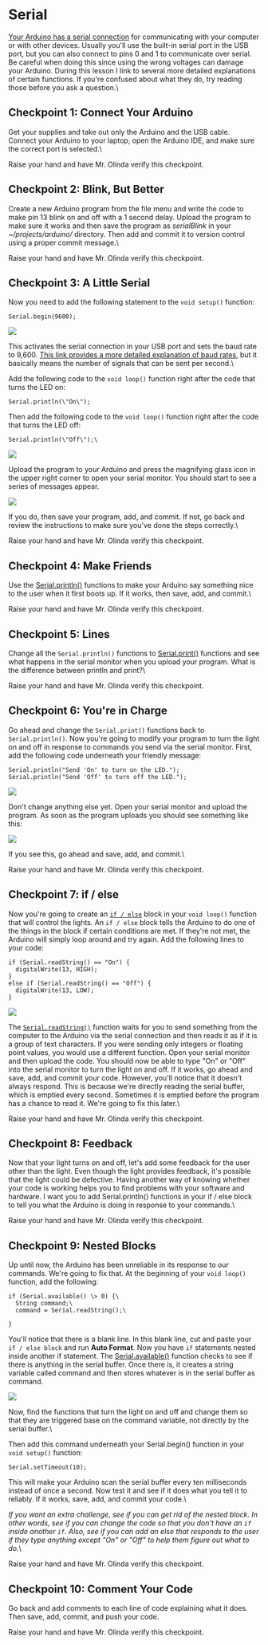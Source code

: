 Serial 
=======

[Your Arduino has a serial
connection](https://www.arduino.cc/en/Reference/Serial) for
communicating with your computer or with other devices. Usually you\'ll
use the built-in serial port in the USB port, but you can also connect
to pins 0 and 1 to communicate over serial. Be careful when doing this
since using the wrong voltages can damage your Arduino. During this
lesson I link to several more detailed explanations of certain
functions. If you\'re confused about what they do, try reading those
before you ask a question.\

Checkpoint 1: Connect Your Arduino 
----------------------------------

Get your supplies and take out only the Arduino and the USB cable.
Connect your Arduino to your laptop, open the Arduino IDE, and make sure
the correct port is selected.\

<p class="checkpoint">Raise your hand and have Mr. Olinda verify this checkpoint.</p>

Checkpoint 2: Blink, But Better 
-------------------------------

Create a new Arduino program from the file menu and write the code to
make pin 13 blink on and off with a 1 second delay. Upload the program
to make sure it works and then save the program as *serialBlink* in your
*\~/projects/arduino/* directory. Then add and commit it to version
control using a proper commit message.\

<p class="checkpoint">Raise your hand and have Mr. Olinda verify this checkpoint.</p>

Checkpoint 3: A Little Serial 
-----------------------------

Now you need to add the following statement to the `void setup()` function:

```
Serial.begin(9600);
```

![](images/javaw_2017-01-10_11-30-58.png)

This activates the serial connection in your USB port and sets the baud
rate to 9,600. [This link provides a more detailed explanation of baud rates](http://electronicdesign.com/communications/what-s-difference-between-bit-rate-and-baud-rate#4),
but it basically means the number of signals that can be sent per
second.\

Add the following code to the `void loop()` function right after the code
that turns the LED on:

```
Serial.println(\"On\");
```

Then add the following code to the `void loop()` function right after the
code that turns the LED off:

```
Serial.println(\"Off\");\
```

![](images/javaw_2017-01-10_11-42-46.png)

Upload the program to your Arduino and press the magnifying glass icon
in the upper right corner to open your serial monitor. You should start
to see a series of messages appear.

![](images/2017-01-10_11-43-55.gif)

If you do, then save your program, add, and commit. If not, go back and
review the instructions to make sure you\'ve done the steps correctly.\

<p class="checkpoint">Raise your hand and have Mr. Olinda verify this checkpoint.</p>

Checkpoint 4: Make Friends 
-------------------------------------------------------

Use the [Serial.println()](https://www.arduino.cc/en/Serial/Println)
functions to make your Arduino say something nice to the user when it
first boots up. If it works, then save, add, and commit.\

<p class="checkpoint">Raise your hand and have Mr. Olinda verify this checkpoint.</p>

Checkpoint 5: Lines 
-------------------------------------------------

Change all the `Serial.println()` functions to
[Serial.print()](https://www.arduino.cc/en/Serial/Print) functions and
see what happens in the serial monitor when you upload your program.
What is the difference between println and print?\

<p class="checkpoint">Raise your hand and have Mr. Olinda verify this checkpoint.</p>

Checkpoint 6: You\'re in Charge 
-------------------------------------------------------------

Go ahead and change the `Serial.print()` functions back to
`Serial.println()`. Now you\'re going to modify your program to turn the
light on and off in response to commands you send via the serial
monitor. First, add the following code underneath your friendly message:

```
Serial.println("Send 'On' to turn on the LED.");
Serial.println("Send 'Off' to turn off the LED.");
```

![](images/javaw_2017-01-10_12-19-23.png)

Don\'t change anything else yet. Open your serial monitor and upload the
program. As soon as the program uploads you should see something like
this:

![](images/javaw_2017-01-10_12-20-47.png)

If you see this, go ahead and save, add, and commit.\

<p class="checkpoint">Raise your hand and have Mr. Olinda verify this checkpoint.</p>

Checkpoint 7: if / else 
-----------------------

Now you\'re going to create an [`if / else`](https://www.arduino.cc/en/Reference/Else) block in your
`void loop()` function that will control the lights. An `if / else` block
tells the Arduino to do one of the things in the block if certain
conditions are met. If they\'re not met, the Arduino will simply loop
around and try again. Add the following lines to your code:

```
if (Serial.readString() == "On") {
  digitalWrite(13, HIGH);
}
else if (Serial.readString() == "Off") {
  digitalWrite(13, LOW);
}
```

![](images/javaw_2017-01-10_12-27-14.png)

The [`Serial.readString()`](https://www.arduino.cc/en/Serial/ReadString)
function waits for you to send something from the computer to the
Arduino via the serial connection and then reads it as if it is a group
of text characters. If you were sending only integers or floating point
values, you would use a different function. Open your serial monitor and
then upload the code. You should now be able to type \"On\" or \"Off\"
into the serial monitor to turn the light on and off. If it works, go
ahead and save, add, and commit your code. However, you\'ll notice that
it doesn\'t always respond. This is because we\'re directly reading the
serial buffer, which is emptied every second. Sometimes it is emptied
before the program has a chance to read it. We\'re going to fix this
later.\

<p class="checkpoint">Raise your hand and have Mr. Olinda verify this checkpoint.</p>

Checkpoint 8: Feedback 
----------------------

Now that your light turns on and off, let\'s add some feedback for the
user other than the light. Even though the light provides feedback,
it\'s possible that the light could be defective. Having another way of
knowing whether your code is working helps you to find problems with
your software and hardware. I want you to add Serial.println() functions
in your if / else block to tell you what the Arduino is doing in
response to your commands.\

<p class="checkpoint">Raise your hand and have Mr. Olinda verify this checkpoint.</p>

Checkpoint 9: Nested Blocks 
---------------------------------------------------------

Up until now, the Arduino has been unreliable in its response to our
commands. We\'re going to fix that. At the beginning of your
`void loop()` function, add the following:

```
if (Serial.available() \> 0) {\
  String command;\
  command = Serial.readString();\

}
```

You\'ll notice that there is a blank line. In this blank line, cut and
paste your `if / else block` and run **Auto Format**. Now you have `if`
statements nested inside another if statement. The
[Serial.available()](https://www.arduino.cc/en/Serial/Available)
function checks to see if there is anything in the serial buffer. Once
there is, it creates a string variable called command and then stores
whatever is in the serial buffer as command.

![](images/javaw_2017-01-10_15-05-36.png)

Now, find the functions that turn the light on and off and change them
so that they are triggered base on the command variable, not directly by
the serial buffer.\

Then add this command underneath your Serial.begin() function in your
`void setup()` function:

```
Serial.setTimeout(10);
```

This will make your Arduino scan the serial buffer every ten
milliseconds instead of once a second. Now test it and see if it does
what you tell it to reliably. If it works, save, add, and commit your
code.\

*If you want an extra challenge, see if you can get rid of the nested
block. In other words, see if you can change the code so that you don\'t
have an `if` inside another `if`. Also, see if you can add an else that
responds to the user if they type anything except \"On\" or \"Off\" to
help them figure out what to do.*\

<p class="checkpoint">Raise your hand and have Mr. Olinda verify this checkpoint.</p>

Checkpoint 10: Comment Your Code 
--------------------------------

Go back and add comments to each line of code explaining what it does.
Then save, add, commit, and push your code.

<p class="checkpoint">Raise your hand and have Mr. Olinda verify this checkpoint.</p>